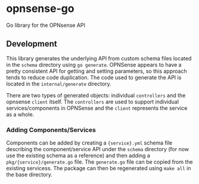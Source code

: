 # opnsense-go
Go library for the OPNsense API

## Development

This library generates the underlying API from custom schema files located in the `schema` directory using `go generate`.  OPNSense appears to have a pretty consistent API for getting and setting parameters, so this approach tends to reduce code duplication.  The code used to generate the API is located in the `internal/generate` directory. 

There are two types of generated objects: individual `controllers` and the opnsense `client` itself. The `controllers` are used to support individual services/components in OPNSense and the `client` represents the service as a whole. 

### Adding Components/Services

Components can be added by creating a `{service}.yml` schema file describing the component/service API under the `schema` directory (for now use the existing schema as a reference) and then adding a `pkg/{service}/generate.go` file. The `generate.go` file can be copied from the existing servicess.  The package can then be regenerated using `make all` in the base directory. 
